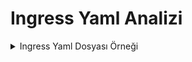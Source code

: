 # Ingress Yaml Analizi

<details><summary>Ingress Yaml  Dosyası Örneği</summary>

```yaml
apiVersion: networking.k8s.io/v1
kind: Ingress
metadata:
  name: whoami-ingress
  namespace: default
  annotations:
    traefik.ingress.kubernetes.io/router.entrypoints: web
    traefik.ingress.kubernetes.io/router.rule: Host(`whoami.example.com`)
spec:
  rules:
    - host: whoami.example.com
      http:
        paths:
          - path: /
            pathType: Prefix
            backend:
              service:
                name: whoami
                port:
                  number: 80
```

</details>